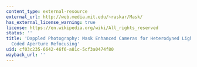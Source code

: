 ```yaml
---
content_type: external-resource
external_url: http://web.media.mit.edu/~raskar/Mask/
has_external_license_warning: true
license: https://en.wikipedia.org/wiki/All_rights_reserved
status: ''
title: 'Dappled Photography: Mask Enhanced Cameras for Heterodyned Light Fields and
  Coded Aperture Refocusing'
uid: cf03c235-6642-46f6-a81c-5cf3a0474f80
wayback_url: ''
---
```

